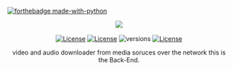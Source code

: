 [![forthebadge made-with-python](http://ForTheBadge.com/images/badges/made-with-python.svg)](https://www.python.org/)

<p align="center"><img align="center" src="https://github.com/MedAmineFouzai/Dmp3/blob/main/logo.png"></p>

<p align="center">

<a href="https://github.com/wasmerio/wasmer/blob/master/LICENSE">
    <img src="https://img.shields.io/badge/License-Zlib-lightgrey.svg" alt="License" valign="middle"></a>
<a href="https://github.com/wasmerio/wasmer/blob/master/LICENSE">
    <img src="https://img.shields.io/badge/License-GPL%20v2-blue.svg" alt="License" valign="middle"></a>   
 <img src="https://camo.githubusercontent.com/ba2171fe9ab58bba2f169b740c35c26bd3cb4241/68747470733a2f2f696d672e736869656c64732e696f2f707970692f707976657273696f6e732f70796261646765732e737667" alt="versions" data-canonical-src="https://img.shields.io/pypi/pyversions/pybadges.svg" valign="middle" >
<a href="https://github.com/wasmerio/wasmer/blob/master/LICENSE">
    <img src="https://img.shields.io/badge/Maintained%3F-yes-green.svg" alt="License" valign="middle"></a>  

    
</p>

<p align="center">
 video and audio downloader from media soruces over the network this is the Back-End. </p>
